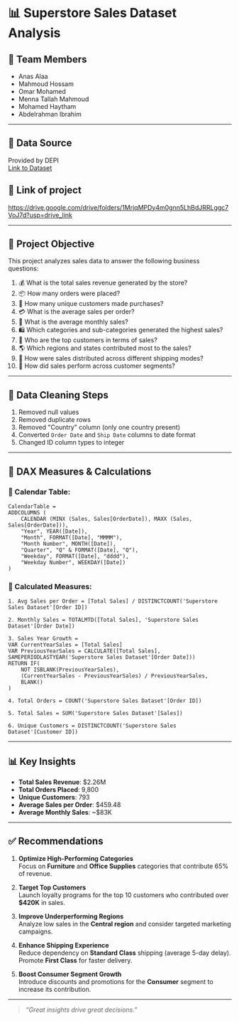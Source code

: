 
# 📊 Superstore Sales Dataset Analysis

## 👥 Team Members
- Anas Alaa  
- Mahmoud Hossam  
- Omar Mohamed  
- Menna Tallah Mahmoud  
- Mohamed Haytham  
- Abdelrahman Ibrahim  

---

## 📁 Data Source
Provided by DEPI  
[Link to Dataset](https://drive.google.com/file/d/1QE_uoS8Aywd7ZFhmMvDmVf7jf0XN6mhw/view?usp=sharing)
## 📁 Link of project
https://drive.google.com/drive/folders/1MrjqMPDy4m0gnn5LhBdJRRLggc7VoJ7d?usp=drive_link

---

## 🎯 Project Objective

This project analyzes sales data to answer the following business questions:

1. 💰 What is the total sales revenue generated by the store?  
2. 📦 How many orders were placed?  
3. 👤 How many unique customers made purchases?  
4. 💳 What is the average sales per order?  
5. 📅 What is the average monthly sales?  
6. 🛍️ Which categories and sub-categories generated the highest sales?  
7. 🏅 Who are the top customers in terms of sales?  
8. 🌎 Which regions and states contributed most to the sales?  
9. 🚚 How were sales distributed across different shipping modes?  
10. 👥 How did sales perform across customer segments?

---

## 🧹 Data Cleaning Steps

1. Removed null values  
2. Removed duplicate rows  
3. Removed "Country" column (only one country present)  
4. Converted `Order Date` and `Ship Date` columns to date format  
5. Changed ID column types to integer  

---

## 🧮 DAX Measures & Calculations

### 📆 Calendar Table:
```DAX
CalendarTable = 
ADDCOLUMNS (
    CALENDAR (MINX (Sales, Sales[OrderDate]), MAXX (Sales, Sales[OrderDate])),
    "Year", YEAR([Date]),
    "Month", FORMAT([Date], "MMMM"),
    "Month Number", MONTH([Date]),
    "Quarter", "Q" & FORMAT([Date], "Q"),
    "Weekday", FORMAT([Date], "dddd"),
    "Weekday Number", WEEKDAY([Date])
)
```

### 📐 Calculated Measures:
```DAX
1. Avg Sales per Order = [Total Sales] / DISTINCTCOUNT('Superstore Sales Dataset'[Order ID])

2. Monthly Sales = TOTALMTD([Total Sales], 'Superstore Sales Dataset'[Order Date])

3. Sales Year Growth = 
VAR CurrentYearSales = [Total Sales]
VAR PreviousYearSales = CALCULATE([Total Sales], SAMEPERIODLASTYEAR('Superstore Sales Dataset'[Order Date]))
RETURN IF(
    NOT ISBLANK(PreviousYearSales),
    (CurrentYearSales - PreviousYearSales) / PreviousYearSales,
    BLANK()
)

4. Total Orders = COUNT('Superstore Sales Dataset'[Order ID])

5. Total Sales = SUM('Superstore Sales Dataset'[Sales])

6. Unique Customers = DISTINCTCOUNT('Superstore Sales Dataset'[Customer ID])
```

---

## 📊 Key Insights

- **Total Sales Revenue**: $2.26M  
- **Total Orders Placed**: 9,800  
- **Unique Customers**: 793  
- **Average Sales per Order**: $459.48  
- **Average Monthly Sales**: ~$83K  

---

## ✅ Recommendations

1. **Optimize High-Performing Categories**  
   Focus on **Furniture** and **Office Supplies** categories that contribute 65% of revenue.

2. **Target Top Customers**  
   Launch loyalty programs for the top 10 customers who contributed over **$420K** in sales.

3. **Improve Underperforming Regions**  
   Analyze low sales in the **Central region** and consider targeted marketing campaigns.

4. **Enhance Shipping Experience**  
   Reduce dependency on **Standard Class** shipping (average 5-day delay). Promote **First Class** for faster delivery.

5. **Boost Consumer Segment Growth**  
   Introduce discounts and promotions for the **Consumer** segment to increase its contribution.

---

> _“Great insights drive great decisions.”_

